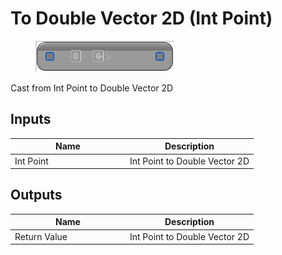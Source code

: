 # To Double Vector 2D (Int Point)

<div align="left" data-full-width="false">

<figure><img src="to_double_vector_2d_-int_point.png" alt=""><figcaption></figcaption></figure>

</div>

Cast from Int Point to Double Vector 2D

## Inputs

<table>
<thead><tr><th width="170">Name</th><th>Description</th></tr></thead>
<tbody>
<tr><td>Int Point</td><td>Int Point to Double Vector 2D</td></tr>
</tbody>
</table>

## Outputs

<table>
<thead><tr><th width="170">Name</th><th>Description</th></tr></thead>
<tbody>
<tr><td>Return Value</td><td>Int Point to Double Vector 2D</td></tr>
</tbody>
</table>